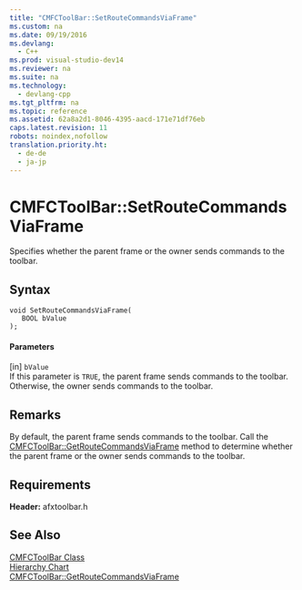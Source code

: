 ```yaml
---
title: "CMFCToolBar::SetRouteCommandsViaFrame"
ms.custom: na
ms.date: 09/19/2016
ms.devlang: 
  - C++
ms.prod: visual-studio-dev14
ms.reviewer: na
ms.suite: na
ms.technology: 
  - devlang-cpp
ms.tgt_pltfrm: na
ms.topic: reference
ms.assetid: 62a8a2d1-8046-4395-aacd-171e71df76eb
caps.latest.revision: 11
robots: noindex,nofollow
translation.priority.ht: 
  - de-de
  - ja-jp
---
```

# CMFCToolBar::SetRouteCommandsViaFrame
Specifies whether the parent frame or the owner sends commands to the toolbar.  
  
## Syntax  
  
```  
void SetRouteCommandsViaFrame(  
   BOOL bValue   
);  
```  
  
#### Parameters  
 [in] `bValue`  
 If this parameter is `TRUE`, the parent frame sends commands to the toolbar. Otherwise, the owner sends commands to the toolbar.  
  
## Remarks  
 By default, the parent frame sends commands to the toolbar. Call the [CMFCToolBar::GetRouteCommandsViaFrame](../vs140/CMFCToolBar--GetRouteCommandsViaFrame.md) method to determine whether the parent frame or the owner sends commands to the toolbar.  
  
## Requirements  
 **Header:** afxtoolbar.h  
  
## See Also  
 [CMFCToolBar Class](../Topic/CMFCToolBar%20Class.md)   
 [Hierarchy Chart](../vs140/Hierarchy-Chart.md)   
 [CMFCToolBar::GetRouteCommandsViaFrame](../vs140/CMFCToolBar--GetRouteCommandsViaFrame.md)